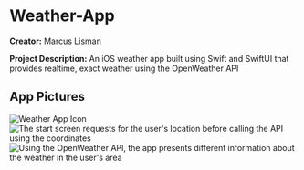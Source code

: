 # Weather-App

**Creator:** Marcus Lisman

**Project Description:** An iOS weather app built using Swift and SwiftUI that provides realtime, exact weather using the OpenWeather API

## App Pictures

![Weather App Icon](https://github.com/MLisman5113/Weather-App/assets/72448287/40371890-971a-43ee-b8c8-672edd249347)
![The start screen requests for the user's location before calling the API using the coordinates](https://github.com/MLisman5113/Weather-App/assets/72448287/119c1c80-17df-42df-b1c1-b4127621ac4a)
![Using the OpenWeather API, the app presents different information about the weather in the user's area](https://github.com/MLisman5113/Weather-App/assets/72448287/dca92d10-40a6-4cc6-8e6c-46220c77f7c2)
